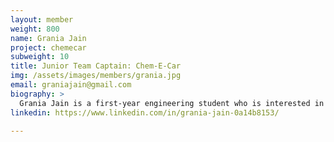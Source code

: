 ```yaml
---
layout: member
weight: 800
name: Grania Jain
project: chemecar
subweight: 10
title: Junior Team Captain: Chem-E-Car
img: /assets/images/members/grania.jpg
email: graniajain@gmail.com
biography: >
  Grania Jain is a first-year engineering student who is interested in pursuing Chemical and Biological Engineering in the future. As the junior team lead, she wants to foster her passion towards the chemical world and collaborate with other undergraduates who share her interests. Grania strongly believes that sheer dedication and hard work could lead to victory and hopes that her team would achieve the winning title at the National Chemecar Competition. 
linkedin: https://www.linkedin.com/in/grania-jain-0a14b8153/

---
```

